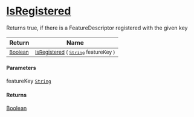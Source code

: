 # [IsRegistered](./FeatureDescriptor-100663415.md)

Returns true, if there is a FeatureDescriptor registered with the given key

| Return | Name | 
| --- | --- | 
| <sub>[Boolean](https://docs.microsoft.com/en-us/dotnet/api/System.Boolean)</sub>| <sub>[IsRegistered](./FeatureDescriptor-100663415.md) ( [`String`](https://docs.microsoft.com/en-us/dotnet/api/System.String) featureKey )</sub>| <br>


#### Parameters
 featureKey  [`String`](https://docs.microsoft.com/en-us/dotnet/api/System.String)
#### Returns
[Boolean](https://docs.microsoft.com/en-us/dotnet/api/System.Boolean)